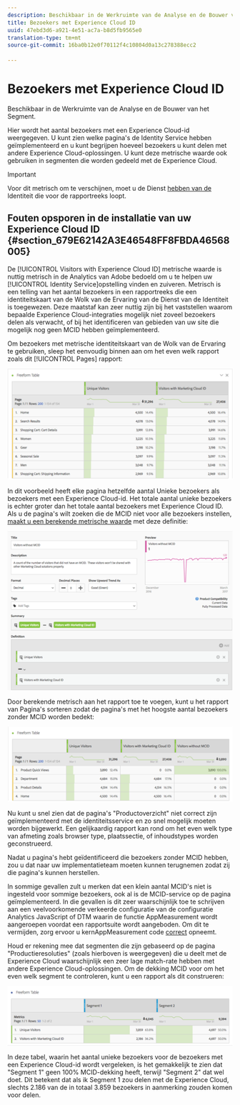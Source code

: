 ```yaml
---
description: Beschikbaar in de Werkruimte van de Analyse en de Bouwer van het Segment.
title: Bezoekers met Experience Cloud ID
uuid: 47ebd3d6-a921-4e51-ac7a-b8d5fb9565e0
translation-type: tm+mt
source-git-commit: 16ba0b12e0f70112f4c10804d0a13c278388ecc2

---
```



# Bezoekers met Experience Cloud ID

Beschikbaar in de Werkruimte van de Analyse en de Bouwer van het Segment.

Hier wordt het aantal bezoekers met een Experience Cloud-id weergegeven. U kunt zien welke pagina&#39;s de Identity Service hebben geïmplementeerd en u kunt begrijpen hoeveel bezoekers u kunt delen met andere Experience Cloud-oplossingen. U kunt deze metrische waarde ook gebruiken in segmenten die worden gedeeld met de Experience Cloud.

>[!IMPORTANT]
>
>Voor dit metrisch om te verschijnen, moet u de Dienst [hebben van de](https://marketing.adobe.com/resources/help/en_US/mcvid/) Identiteit die voor de rapportreeks loopt.

## Fouten opsporen in de installatie van uw Experience Cloud ID {#section_679E62142A3E46548FF8FBDA46568005}

De [!UICONTROL Visitors with Experience Cloud ID] metrische waarde is nuttig metrisch in de Analytics van Adobe bedoeld om u te helpen uw [!UICONTROL Identity Service]opstelling vinden en zuiveren. Metrisch is een telling van het aantal bezoekers in een rapportreeks die een identiteitskaart van de Wolk van de Ervaring van de Dienst van de Identiteit is toegewezen. Deze maatstaf kan zeer nuttig zijn bij het vaststellen waarom bepaalde Experience Cloud-integraties mogelijk niet zoveel bezoekers delen als verwacht, of bij het identificeren van gebieden van uw site die mogelijk nog geen MCID hebben geïmplementeerd.

Om bezoekers met metrische identiteitskaart van de Wolk van de Ervaring te gebruiken, sleep het eenvoudig binnen aan om het even welk rapport zoals dit [!UICONTROL Pages] rapport:

![](assets/metric-mcvid1.png)

In dit voorbeeld heeft elke pagina hetzelfde aantal Unieke bezoekers als bezoekers met een Experience Cloud-id. Het totale aantal unieke bezoekers is echter groter dan het totale aantal bezoekers met Experience Cloud ID. Als u de pagina&#39;s wilt zoeken die de MCID niet voor alle bezoekers instellen, [maakt u een berekende metrische waarde](https://marketing.adobe.com/resources/help/en_US/analytics/calcmetrics/cm_build_metrics.html) met deze definitie:

![](assets/metric-mcvid2.png)

Door berekende metrisch aan het rapport toe te voegen, kunt u het rapport van Pagina&#39;s sorteren zodat de pagina&#39;s met het hoogste aantal bezoekers zonder MCID worden bedekt:

![](assets/metric-mcvid3.png)

Nu kunt u snel zien dat de pagina&#39;s &quot;Productoverzicht&quot; niet correct zijn geïmplementeerd met de identiteitsservice en zo snel mogelijk moeten worden bijgewerkt. Een gelijkaardig rapport kan rond om het even welk type van afmeting zoals browser type, plaatssectie, of inhoudstypes worden geconstrueerd.

Nadat u pagina&#39;s hebt geïdentificeerd die bezoekers zonder MCID hebben, zou u dat naar uw implementatieteam moeten kunnen terugnemen zodat zij die pagina&#39;s kunnen herstellen.

In sommige gevallen zult u merken dat een klein aantal MCID&#39;s niet is ingesteld voor sommige bezoekers, ook al is de MCID-service op de pagina geïmplementeerd. In die gevallen is dit zeer waarschijnlijk toe te schrijven aan een veelvoorkomende verkeerde configuratie van de configuratie Analytics JavaScript of DTM waarin de functie AppMeasurement wordt aangeroepen voordat een rapportsuite wordt aangeboden. Om dit te vermijden, zorg ervoor u kernAppMeasurement code [correct](https://marketing.adobe.com/resources/help/en_US/sc/implement/dtm/t_appmeasurement-code.html) opneemt.

Houd er rekening mee dat segmenten die zijn gebaseerd op de pagina &quot;Productieresoluties&quot; (zoals hierboven is weergegeven) die u deelt met de Experience Cloud waarschijnlijk een zeer lage match-rate hebben met andere Experience Cloud-oplossingen. Om de dekking MCID voor om het even welk segment te controleren, kunt u een rapport als dit construeren:

![](assets/metric-mcvid4.png)

In deze tabel, waarin het aantal unieke bezoekers voor de bezoekers met een Experience Cloud-id wordt vergeleken, is het gemakkelijk te zien dat &quot;Segment 1&quot; geen 100% MCID-dekking heeft, terwijl &quot;Segment 2&quot; dat wel doet. Dit betekent dat als ik Segment 1 zou delen met de Experience Cloud, slechts 2.186 van de in totaal 3.859 bezoekers in aanmerking zouden komen voor delen.
